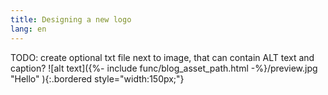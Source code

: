 ```yaml
---
title: Designing a new logo
lang: en
---
```


TODO: create optional txt file next to image, that can contain ALT text and caption?
![alt text]({%- include func/blog_asset_path.html -%}/preview.jpg "Hello" ){:.bordered style="width:150px;"}